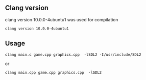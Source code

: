 ## Clang version
clang version 10.0.0-4ubuntu1 was used for compilation
```
clang version 10.0.0-4ubuntu1
```

## Usage
```
clang main.c game.cpp graphics.cpp  -lSDL2 -I/usr/include/SDL2

```
or 
```
clang main.cpp game.cpp graphics.cpp  -lSDL2 
```
